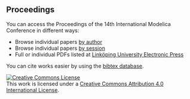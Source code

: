 ## Proceedings

You can access the Proceedings of the 14th International Modelica Conference in different ways:

* Browse individual papers [by author](authors)
* Browse individual papers [by session](sessions)
* Full or individual PDFs listed at [Linköping University Electronic Press](https://doi.org/10.3384/ecp21181)

You can cite works easier by using the [bibtex database](modelica2021.bib).

<a rel="license" href="http://creativecommons.org/licenses/by/4.0/"><img alt="Creative Commons License" style="border-width:0" src="https://i.creativecommons.org/l/by/4.0/88x31.png" /></a><br />This work is licensed under a <a rel="license" href="http://creativecommons.org/licenses/by/4.0/">Creative Commons Attribution 4.0 International License</a>.
